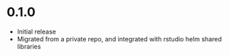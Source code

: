# 0.1.0

- Initial release
- Migrated from a private repo, and integrated with rstudio helm shared libraries